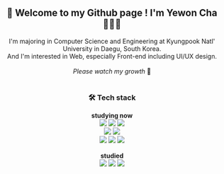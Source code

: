 <!DOCTYPE html>
<html lang="en">
  <head>
  </head>
  <body>
    <div align="center">
      <h2 style="text-decoration: none;">🥳 Welcome to my Github page ! I'm Yewon Cha 👩🏻‍💻</h2>
      I'm majoring in Computer Science and Engineering at Kyungpook Natl'
      University in Daegu, South Korea.
      <br />And I'm interested in Web, especially Front-end including UI/UX
      design. <br><br><i>Please watch my growth</i> 🌱
      <br>
      <br>
      <h3>🛠️ Tech stack</h3>
      <b>studying now</b><br>
      <img src="https://img.shields.io/badge/html5-E34F26?style=for-the-badge&logo=html5&logoColor=white" />
      <img src="https://img.shields.io/badge/css-1572B6?style=for-the-badge&logo=css3&logoColor=white" />
      <img src="https://img.shields.io/badge/javascript-F7DF1E?style=for-the-badge&logo=javascript&logoColor=white" />
      <br>
      <img src="https://img.shields.io/badge/react-61DAFB?style=for-the-badge&logo=react&logoColor=white" />
      <img src="https://img.shields.io/badge/python-3776AB?style=for-the-badge&logo=python&logoColor=white" />
      <br>
      <img src="https://img.shields.io/badge/git-F05032?style=for-the-badge&logo=git&logoColor=white" />
      <img src="https://img.shields.io/badge/github-181717?style=for-the-badge&logo=github&logoColor=white" />
      <img src="https://img.shields.io/badge/notion-000000?style=for-the-badge&logo=notion&logoColor=white" />
      <br><br><b>studied</b><br>
      <img src="https://img.shields.io/badge/c-A8B9CC?style=for-the-badge&logo=c&logoColor=white" />
      <img src="https://img.shields.io/badge/java-2C2255?style=for-the-badge&logo=java&logoColor=white" />
      <img src="https://img.shields.io/badge/linux-FCC624?style=for-the-badge&logo=linux&logoColor=white" />
    </div>
  </body>
</html>
